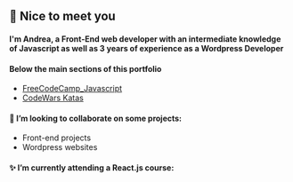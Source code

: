 ## :wave: Nice to meet you
#### I'm Andrea, a Front-End web developer with an intermediate knowledge of Javascript as well as 3 years of experience as a Wordpress Developer
#### Below the main sections of this portfolio
-  [FreeCodeCamp_Javascript](https://github.com/Andrea-vicari/FreeCodeCamp_Javascript)
-  [CodeWars Katas](https://github.com/Andrea-vicari/Codewars-Katas)
#### 🔭 I’m looking to collaborate on some projects:
- Front-end projects
- Wordpress websites
#### ✨ I’m currently attending a React.js course:

